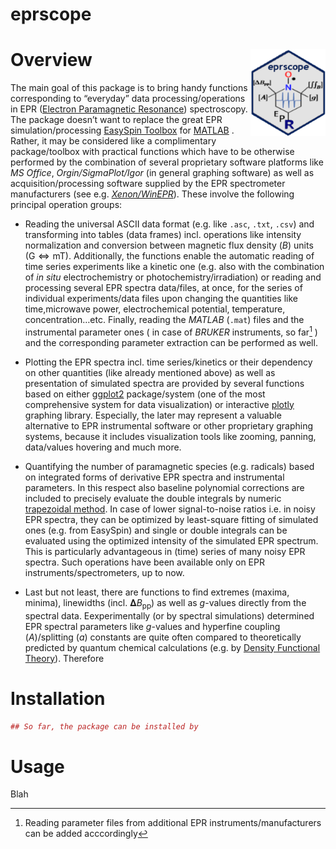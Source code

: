 eprscope
================

# Overview <img src="man/figures/logo_new.png" align="right" height="139"/>

The main goal of this package is to bring handy functions corresponding
to “everyday” data processing/operations in EPR ([Electron Paramagnetic
Resonance](https://goldbook.iupac.org/terms/view/E02005)) spectroscopy.
The package doesn’t want to replace the great EPR simulation/processing
[EasySpin Toolbox](https://www.easyspin.org/) for
[MATLAB](https://www.mathworks.com/products/matlab.html) . Rather, it
may be considered like a complimentary package/toolbox with practical
functions which have to be otherwise performed by the combination of
several proprietary software platforms like *MS Office*,
*Orgin/SigmaPlot/Igor* (in general graphing software) as well as
acquisition/processing software supplied by the EPR spectrometer
manufacturers (see
e.g. [*Xenon/WinEPR*](https://www.bruker.com/en/products-and-solutions/mr/epr-instruments/epr-software.html)).
These involve the following principal operation groups:

- Reading the universal ASCII data format (e.g. like `.asc`, `.txt`,
  `.csv`) and transforming into tables (data frames) incl. operations
  like intensity normalization and conversion between magnetic flux
  density (*B*) units ($\mathrm{G} \Leftrightarrow \mathrm{mT}$).
  Additionally, the functions enable the automatic reading of time
  series experiments like a kinetic one (e.g. also with the combination
  of *in situ* electrochemistry or photochemistry/irradiation) or
  reading and processing several EPR spectra data/files, at once, for
  the series of individual experiments/data files upon changing the
  quantities like time,microwave power, electrochemical potential,
  temperature, concentration…etc. Finally, reading the *MATLAB* (`.mat`)
  files and the instrumental parameter ones ( in case of *BRUKER*
  instruments, so far[^1] ) and the corresponding parameter extraction
  can be performed as well.

- Plotting the EPR spectra incl. time series/kinetics or their
  dependency on other quantities (like already mentioned above) as well
  as presentation of simulated spectra are provided by several functions
  based on either [ggplot2](https://ggplot2.tidyverse.org/)
  package/system (one of the most comprehensive system for data
  visualization) or interactive [plotly](https://plotly.com/r/) graphing
  library. Especially, the later may represent a valuable alternative to
  EPR instrumental software or other proprietary graphing systems,
  because it includes visualization tools like zooming, panning,
  data/values hovering and much more.

- Quantifying the number of paramagnetic species (e.g. radicals) based
  on integrated forms of derivative EPR spectra and instrumental
  parameters. In this respect also baseline polynomial corrections are
  included to precisely evaluate the double integrals by numeric
  [trapezoidal
  method](https://mathworld.wolfram.com/TrapezoidalRule.html). In case
  of lower signal-to-noise ratios i.e. in noisy EPR spectra, they can be
  optimized by least-square fitting of simulated ones (e.g. from
  EasySpin) and single or double integrals can be evaluated using the
  optimized intensity of the simulated EPR spectrum. This is
  particularly advantageous in (time) series of many noisy EPR spectra.
  Such operations have been available only on EPR
  instruments/spectrometers, up to now.

- Last but not least, there are functions to find extremes (maxima,
  minima), linewidths (incl. 𝚫*B*<sub>pp</sub>) as well as *g*-values
  directly from the spectral data. Eexperimentally (or by spectral
  simulations) determined EPR spectral parameters like *g*-values and
  hyperfine coupling (*A*)/splitting (*a*) constants are quite often
  compared to theoretically predicted by quantum chemical calculations
  (e.g. by [Density Functional Theory](https://gaussian.com/dft/)).
  Therefore

# Installation

``` r
## So far, the package can be installed by
```

# Usage

Blah

[^1]: Reading parameter files from additional EPR
    instruments/manufacturers can be added acccordingly
